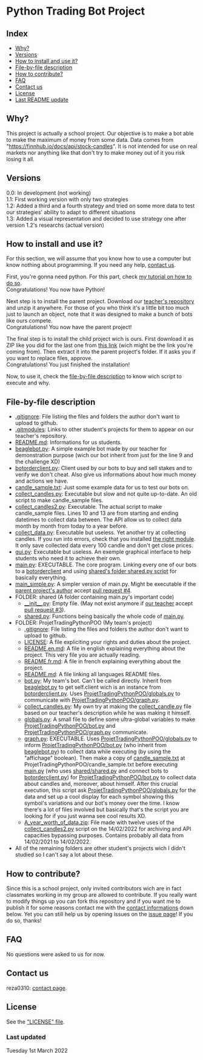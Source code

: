 # Python Trading Bot Project

## Index
- [Why?](https://github.com/reza0310/ProjetTradingPythonPOO/blob/main/README.en.md#why)
- [Versions](https://github.com/reza0310/ProjetTradingPythonPOO/blob/main/README.en.md#versions)
- [How to install and use it?](https://github.com/reza0310/ProjetTradingPythonPOO/blob/main/README.en.md#how-to-install-and-use-it)
- [File-by-file description](https://github.com/reza0310/ProjetTradingPythonPOO/blob/main/README.en.md#file-by-file-description)
- [How to contribute?](https://github.com/reza0310/ProjetTradingPythonPOO/blob/main/README.en.md#how-to-contribute)
- [FAQ](https://github.com/reza0310/ProjetTradingPythonPOO/blob/main/README.en.md#faq)
- [Contact us](https://github.com/reza0310/ProjetTradingPythonPOO/blob/main/README.en.md#contact-us)
- [License](https://github.com/reza0310/ProjetTradingPythonPOO/blob/main/README.en.md#license)
- [Last README update](https://github.com/reza0310/ProjetTradingPythonPOO/blob/main/README.en.md#last-updated)

## Why?
This project is actually a school project. Our objective is to make a bot able to make the maximum of money from some data. Data comes from "https://finnhub.io/docs/api/stock-candles". It is not intended for use on real markets nor anything like that don't try to make money out of it you risk losing it all.

## Versions
0.0: In development (not working)<br>
1.1: First working version with only two strategies<br>
1.2: Added a third and a fourth strategy and tried on some more data to test our strategies' ability to adapt to different situations<br>
1.3: Added a visual representation and decided to use strategy one after version 1.2's researchs (actual version)<br>

## How to install and use it?
For this section, we will assume that you know how to use a computer but know nothing about programming. If you need any help, [contact us](https://github.com/reza0310/ProjetTradingPythonPOO/blob/main/README.en.md#contact-us).

First, you're gonna need python. For this part, check [my tutorial on how to do so](https://github.com/reza0310/Tutorials/blob/python/README.en.md).<br>
Congratulations! You now have Python!

Next step is to install the parent project. Download our [teacher's repository](https://github.com/benjaminforest/beagleboys) and unzip it anywhere. For those of you who think it's a little bit too much just to launch an object, note that it was designed to make a bunch of bots like ours compete.<br>
Congratulations! You now have the parent project!

The final step is to install the child project wich is ours. First download it as ZIP like you did for the last one from [this link](https://github.com/reza0310/ProjetTradingPythonPOO) (wich might be the link you're coming from). Then extract it into the parent project's folder. If it asks you if you want to replace files, approve.<br>
Congratulations! You just finished the installation!

Now, to use it, check the [file-by-file description](https://github.com/reza0310/ProjetTradingPythonPOO/blob/main/README.en.md#file-by-file-description) to know wich script to execute and why.

## File-by-file description
- [.gitignore](https://github.com/benjaminforest/beagleboys/blob/main/.gitignore): File listing the files and folders the author don't want to upload to github.
- [.gitmodules](https://github.com/benjaminforest/beagleboys/blob/main/.gitmodules): Links to other student's projects for them to appear on our teacher's repository.
- [README.md](https://github.com/benjaminforest/beagleboys/blob/main/README.md): Informations for us students.
- [beaglebot.py](https://github.com/benjaminforest/beagleboys/blob/main/beaglebot.py): A simple example bot made by our teacher for demonstration purpose (wich our bot inherit from just for the line 9 and the challenge XD)
- [botorderclient.py](https://github.com/benjaminforest/beagleboys/blob/main/botorderclient.py): Client used by our bots to buy and sell stakes and to verify we don't cheat. Also give us informations about how much money and actions we have.
- [candle_sample.txt](https://github.com/benjaminforest/beagleboys/blob/main/candle_sample.txt): Just some example data for us to test our bots on.
- [collect_candles.py](https://github.com/benjaminforest/beagleboys/blob/main/collect_candles.py): Executable but slow and not quite up-to-date. An old script to make candle_sample files.
- [collect_candles2.py](https://github.com/benjaminforest/beagleboys/blob/main/collect_candles2.py): Executable. The actual script to make candle_sample files. Lines 10 and 13 are from starting and ending datetimes to collect data between. The API allow us to collect data month by month from today to a year before.
- [collect_data.py](https://github.com/benjaminforest/beagleboys/blob/main/collect_data.py): Executable but useless. Yet another try at collecting candles. If you run into errors, check that you installed [the right module](https://stackoverflow.com/questions/42905748/i-am-getting-attribute-error-module-object-has-no-attribute-enabletrace-whi). It only save collected data every 100 candle and don't get close prices.
- [gui.py](https://github.com/benjaminforest/beagleboys/blob/main/gui.py): Executable but useless. An exemple graphical interface to help students who need it to achieve their own.
- [main.py](https://github.com/benjaminforest/beagleboys/blob/main/main.py): EXECUTABLE. The core program. Linking every one of our bots to a [botorderclient](https://github.com/benjaminforest/beagleboys/blob/main/botorderclient.py) and using [shared's folder shared.py script](https://github.com/benjaminforest/beagleboys/blob/main/shared/shared.py) for basically everything.
- [main_simple.py](https://github.com/benjaminforest/beagleboys/blob/main/main_simple.py): A simpler version of main.py. Might be executable if the [parent project's author](https://github.com/benjaminforest) accept [pull request #4](https://github.com/benjaminforest/beagleboys/pull/4).
- FOLDER: shared (A folder containing main.py's important code)
    - [\_\_init__.py](https://github.com/benjaminforest/beagleboys/blob/main/shared/__init__.py): Empty file. (May not exist anymore if [our teacher](https://github.com/benjaminforest) accept [pull request #3](https://github.com/benjaminforest/beagleboys/pull/3)).
    - [shared.py](https://github.com/benjaminforest/beagleboys/blob/main/shared/shared.py): Functions being basically the whole code of [main.py](https://github.com/benjaminforest/beagleboys/blob/main/main.py).
- FOLDER: ProjetTradingPythonPOO (My team's project)
    - [.gitignore](https://github.com/reza0310/ProjetTradingPythonPOO/blob/main/.gitignore): File listing the files and folders the author don't want to upload to github.
    - [LICENSE](https://github.com/reza0310/ProjetTradingPythonPOO/blob/main/LICENSE): A file expliciting your rights and duties about the project.
    - [README.en.md](https://github.com/reza0310/ProjetTradingPythonPOO/blob/main/README.en.md): A file in english explaining everything about the project. This very file you are actually reading.
    - [README.fr.md](https://github.com/reza0310/ProjetTradingPythonPOO/blob/main/README.fr.md): A file in french explaining everything about the project.
    - [README.md](https://github.com/reza0310/ProjetTradingPythonPOO/blob/main/README.md): A file linking all languages README files.
    - [bot.py](https://github.com/reza0310/ProjetTradingPythonPOO/blob/main/bot.py): My team's bot. Can't be called directly. Inherit from [beaglebot.py](https://github.com/benjaminforest/beagleboys/blob/main/beaglebot.py) to get self.client wich is an instance from [botorderclient.py](https://github.com/benjaminforest/beagleboys/blob/main/botorderclient.py). Uses [ProjetTradingPythonPOO/globals.py](https://github.com/reza0310/ProjetTradingPythonPOO/blob/main/globals.py) to communicate with [ProjetTradingPythonPOO/graph.py](https://github.com/reza0310/ProjetTradingPythonPOO/blob/main/graph.py).
    - [collect_candles.py](https://github.com/reza0310/ProjetTradingPythonPOO/blob/main/collect_candles.py): My own try at making the [collect_candle.py](https://github.com/benjaminforest/beagleboys/blob/main/collect_candles.py) file based on our teacher's description while he was making it himself.
    - [globals.py](https://github.com/reza0310/ProjetTradingPythonPOO/blob/main/globals.py): A small file to define some ultra-global variables to make [ProjetTradingPythonPOO/bot.py](https://github.com/reza0310/ProjetTradingPythonPOO/blob/main/bot.py) and [ProjetTradingPythonPOO/graph.py](https://github.com/reza0310/ProjetTradingPythonPOO/blob/main/graph.py) communicate.
    - [graph.py](https://github.com/reza0310/ProjetTradingPythonPOO/blob/main/graph.py): EXECUTABLE. Uses [ProjetTradingPythonPOO/globals.py](https://github.com/reza0310/ProjetTradingPythonPOO/blob/main/globals.py) to inform [ProjetTradingPythonPOO/bot.py](https://github.com/reza0310/ProjetTradingPythonPOO/blob/main/bot.py) (who inherit from [beaglebot.py](https://github.com/benjaminforest/beagleboys/blob/main/beaglebot.py)) to collect data while executing (by using the "affichage" boolean). Then make a copy of [candle_sample.txt](https://github.com/benjaminforest/beagleboys/blob/main/candle_sample.txt) at ProjetTradingPythonPOO/candle_sample.txt before executing [main.py](https://github.com/benjaminforest/beagleboys/blob/main/main.py) (who uses [shared/shared.py](https://github.com/benjaminforest/beagleboys/blob/main/shared/shared.py) and connect bots to [botorderclient.py](https://github.com/benjaminforest/beagleboys/blob/main/botorderclient.py)) for [ProjetTradingPythonPOO/bot.py](https://github.com/reza0310/ProjetTradingPythonPOO/blob/main/bot.py) to collect data about candles and, moreover, about himself. After this crucial execution, this script ask [ProjetTradingPythonPOO/globals.py](https://github.com/reza0310/ProjetTradingPythonPOO/blob/main/globals.py) for the data and set up a cool display for each symbol showing this symbol's variations and our bot's money over the time. I know there's a lot of files involved but basically that's the script you are looking for if you just wanna see cool results XD.
    - [A_year_worth_of_data.zip](https://github.com/reza0310/ProjetTradingPythonPOO/blob/main/A_year_worth_of_data.zip): File made with twelve uses of the [collect_candles2.py](https://github.com/benjaminforest/beagleboys/blob/main/collect_candles2.py) script on the 14/02/2022 for archiving and API capacities bypassing purposes. Contains probably all data from 14/02/2021 to 14/02/2022.
- All of the remaining folders are other student's projects wich I didn't studied so I can't say a lot about these.

## How to contribute?
Since this is a school project, only invited contributors wich are in fact classmates working in my group are allowed to contribute. If you really want to modify things up you can fork this repository and if you want me to publish it for some reasons contact me with the [contact informations](https://github.com/reza0310/ProjetTradingPythonPOO/blob/main/README.en.md#contact-us) down below.
Yet you can still help us by opening issues on the [issue page](https://github.com/reza0310/ProjetTradingPythonPOO/issues)! If you do so, thanks!

## FAQ
No questions were asked to us for now.

## Contact us
reza0310: [contact page](https://github.com/reza0310#a-propos-de-mon-profil).

## License
See the ["LICENSE" file](https://github.com/reza0310/ProjetTradingPythonPOO/blob/main/LICENSE).

### Last updated 
Tuesday 1st March 2022

